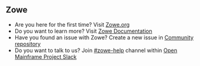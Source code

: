 ## Zowe

- Are you here for the first time? Visit [Zowe.org](https://zowe.org)
- Do you want to learn more? Visit [Zowe Documentation](https://docs.zowe.org)
- Have you found an issue with Zowe? Create a new issue in [Community repository](https://github.com/zowe/community/issues/new/choose)
- Do you want to talk to us? Join [#zowe-help](https://openmainframeproject.slack.com/archives/CC08782AG) channel within [Open Mainframe Project Slack](https://join-slack.openmainframeproject.org)
